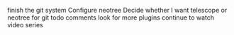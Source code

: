 finish the git system
Configure neotree
Decide whether I want telescope or neotree for git
todo comments
look for more plugins
continue to watch video series
